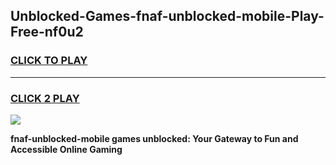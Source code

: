 
## Unblocked-Games-fnaf-unblocked-mobile-Play-Free-nf0u2
<h3>
<a href="https://premium76.site?title=fnaf-unblocked-mobile&ref=23A">CLICK TO PLAY</a></h3>
<hr>

<h3>
<a href="https://premium76.site?title=fnaf-unblocked-mobile&ref=23A">CLICK 2 PLAY</a>
  
</h3>

<a href="https://premium76.site?title=fnaf-unblocked-mobile&ref=23A"><img src="https://clearcache.store/games.png"></a>


**fnaf-unblocked-mobile games unblocked: Your Gateway to Fun and Accessible Online Gaming**

